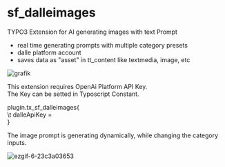# sf_dalleimages

TYPO3 Extension for AI generating images with text Prompt
- real time generating prompts with multiple category presets
- dalle platform account
- saves data as "asset" in tt_content like textmedia, image, etc

![grafik](https://github.com/akaufhold/sf_dalleimages/assets/27824413/bfc64ede-093b-4fb1-9e8a-583cbcfc389e)

This extension requires OpenAi Platform API Key. </br>
The Key can be setted in Typoscript Constant.</br> 

plugin.tx_sf_dalleimages{</br>
\t dalleApiKey = </br>
}

The image prompt is generating dynamically, while changing the category inputs.

![ezgif-6-23c3a03653](https://github.com/akaufhold/sf_dalleimages/assets/27824413/81252f1d-0816-4f20-9384-1900a1144f93)
